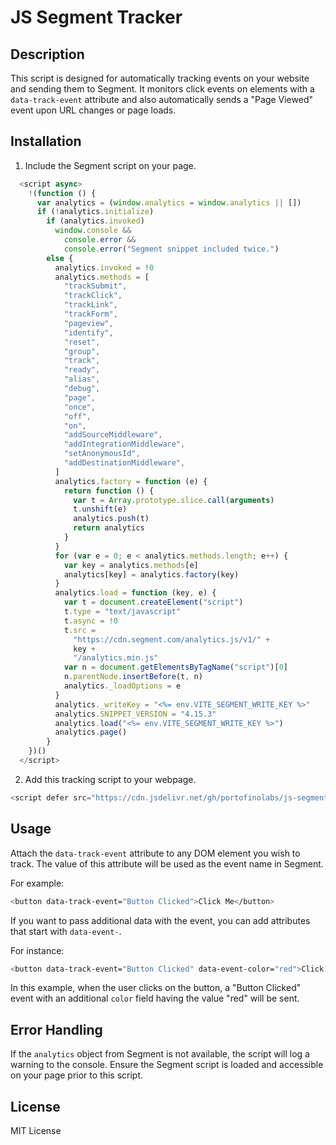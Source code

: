JS Segment Tracker
=====================

Description
-----------

This script is designed for automatically tracking events on your website and sending them to Segment. It monitors click events on elements with a `data-track-event` attribute and also automatically sends a "Page Viewed" event upon URL changes or page loads.

Installation
------------

1. Include the Segment script on your page.

```javascript
  <script async>
    !(function () {
      var analytics = (window.analytics = window.analytics || [])
      if (!analytics.initialize)
        if (analytics.invoked)
          window.console &&
            console.error &&
            console.error("Segment snippet included twice.")
        else {
          analytics.invoked = !0
          analytics.methods = [
            "trackSubmit",
            "trackClick",
            "trackLink",
            "trackForm",
            "pageview",
            "identify",
            "reset",
            "group",
            "track",
            "ready",
            "alias",
            "debug",
            "page",
            "once",
            "off",
            "on",
            "addSourceMiddleware",
            "addIntegrationMiddleware",
            "setAnonymousId",
            "addDestinationMiddleware",
          ]
          analytics.factory = function (e) {
            return function () {
              var t = Array.prototype.slice.call(arguments)
              t.unshift(e)
              analytics.push(t)
              return analytics
            }
          }
          for (var e = 0; e < analytics.methods.length; e++) {
            var key = analytics.methods[e]
            analytics[key] = analytics.factory(key)
          }
          analytics.load = function (key, e) {
            var t = document.createElement("script")
            t.type = "text/javascript"
            t.async = !0
            t.src =
              "https://cdn.segment.com/analytics.js/v1/" +
              key +
              "/analytics.min.js"
            var n = document.getElementsByTagName("script")[0]
            n.parentNode.insertBefore(t, n)
            analytics._loadOptions = e
          }
          analytics._writeKey = "<%= env.VITE_SEGMENT_WRITE_KEY %>"
          analytics.SNIPPET_VERSION = "4.15.3"
          analytics.load("<%= env.VITE_SEGMENT_WRITE_KEY %>")
          analytics.page()
        }
    })()
  </script>
```

2. Add this tracking script to your webpage.

```javascript
<script defer src="https://cdn.jsdelivr.net/gh/portofinolabs/js-segment-tracker@v1.0.3/index.js"></script>
```

Usage
-----

Attach the `data-track-event` attribute to any DOM element you wish to track. The value of this attribute will be used as the event name in Segment.

For example:

```sh
<button data-track-event="Button Clicked">Click Me</button>
```

If you want to pass additional data with the event, you can add attributes that start with `data-event-`.

For instance:

```sh
<button data-track-event="Button Clicked" data-event-color="red">Click Me</button>
```

In this example, when the user clicks on the button, a "Button Clicked" event with an additional `color` field having the value "red" will be sent.

Error Handling
--------------

If the `analytics` object from Segment is not available, the script will log a warning to the console. Ensure the Segment script is loaded and accessible on your page prior to this script.

License
-------

MIT License
